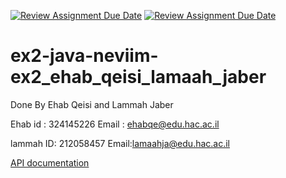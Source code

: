 [![Review Assignment Due Date](https://classroom.github.com/assets/deadline-readme-button-24ddc0f5d75046c5622901739e7c5dd533143b0c8e959d652212380cedb1ea36.svg)](https://classroom.github.com/a/cj2Bo1xr)
[![Review Assignment Due Date](https://classroom.github.com/assets/deadline-readme-button-8d59dc4de5201274e310e4c54b9627a8934c3b88527886e3b421487c677d23eb.svg)](https://classroom.github.com/a/cj2Bo1xr)
# ex2-java-neviim-ex2_ehab_qeisi_lamaah_jaber

<p>Done By Ehab Qeisi and Lammah Jaber</p>

Ehab id : 324145226
Email : ehabqe@edu.hac.ac.il

lammah ID: 212058457
Email:lamaahja@edu.hac.ac.il


<a href=”doc/index.html”>API documentation</a>